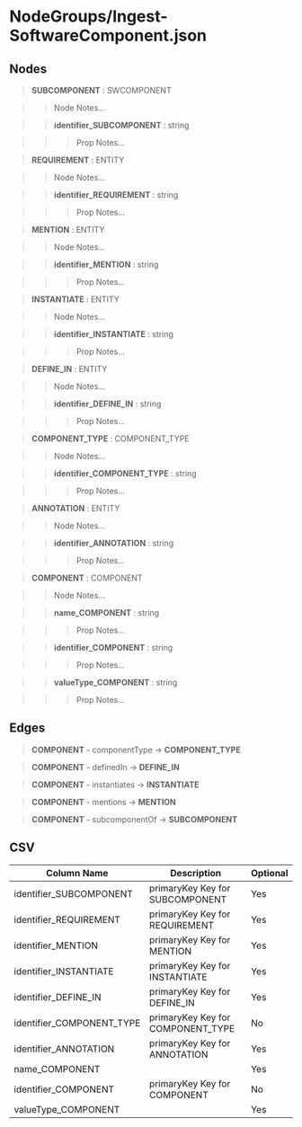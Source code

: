 # NodeGroups/Ingest-SoftwareComponent.json
## Nodes

>**SUBCOMPONENT** : SWCOMPONENT

>>Node Notes...

>>**identifier_SUBCOMPONENT** : string
    
>>>Prop Notes...

>**REQUIREMENT** : ENTITY

>>Node Notes...

>>**identifier_REQUIREMENT** : string
    
>>>Prop Notes...

>**MENTION** : ENTITY

>>Node Notes...

>>**identifier_MENTION** : string
    
>>>Prop Notes...

>**INSTANTIATE** : ENTITY

>>Node Notes...

>>**identifier_INSTANTIATE** : string
    
>>>Prop Notes...

>**DEFINE_IN** : ENTITY

>>Node Notes...

>>**identifier_DEFINE_IN** : string
    
>>>Prop Notes...

>**COMPONENT_TYPE** : COMPONENT_TYPE

>>Node Notes...

>>**identifier_COMPONENT_TYPE** : string
    
>>>Prop Notes...

>**ANNOTATION** : ENTITY

>>Node Notes...

>>**identifier_ANNOTATION** : string
    
>>>Prop Notes...

>**COMPONENT** : COMPONENT

>>Node Notes...

>>**name_COMPONENT** : string
    
>>>Prop Notes...

>>**identifier_COMPONENT** : string
    
>>>Prop Notes...

>>**valueType_COMPONENT** : string
    
>>>Prop Notes...

## Edges

>**COMPONENT** - componentType -> **COMPONENT_TYPE**

>**COMPONENT** - definedIn -> **DEFINE_IN**

>**COMPONENT** - instantiates -> **INSTANTIATE**

>**COMPONENT** - mentions -> **MENTION**

>**COMPONENT** - subcomponentOf -> **SUBCOMPONENT**

## CSV

Column Name | Description |Optional
------------|-------------|---
identifier_SUBCOMPONENT| primaryKey Key for SUBCOMPONENT | Yes
identifier_REQUIREMENT| primaryKey Key for REQUIREMENT | Yes
identifier_MENTION| primaryKey Key for MENTION | Yes
identifier_INSTANTIATE| primaryKey Key for INSTANTIATE | Yes
identifier_DEFINE_IN| primaryKey Key for DEFINE_IN | Yes
identifier_COMPONENT_TYPE| primaryKey Key for COMPONENT_TYPE | No
identifier_ANNOTATION| primaryKey Key for ANNOTATION | Yes
name_COMPONENT| | Yes
identifier_COMPONENT| primaryKey Key for COMPONENT | No
valueType_COMPONENT| | Yes
